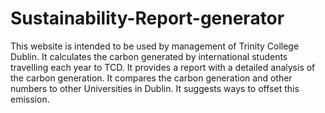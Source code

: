 # Sustainability-Report-generator
This website is intended to be used by management of Trinity College Dublin.
It calculates the carbon generated by international students travelling each year to TCD. 
It provides a report with a detailed analysis of the carbon generation.
It compares the carbon generation and other numbers to other Universities in Dublin. 
It suggests ways to offset this emission.
